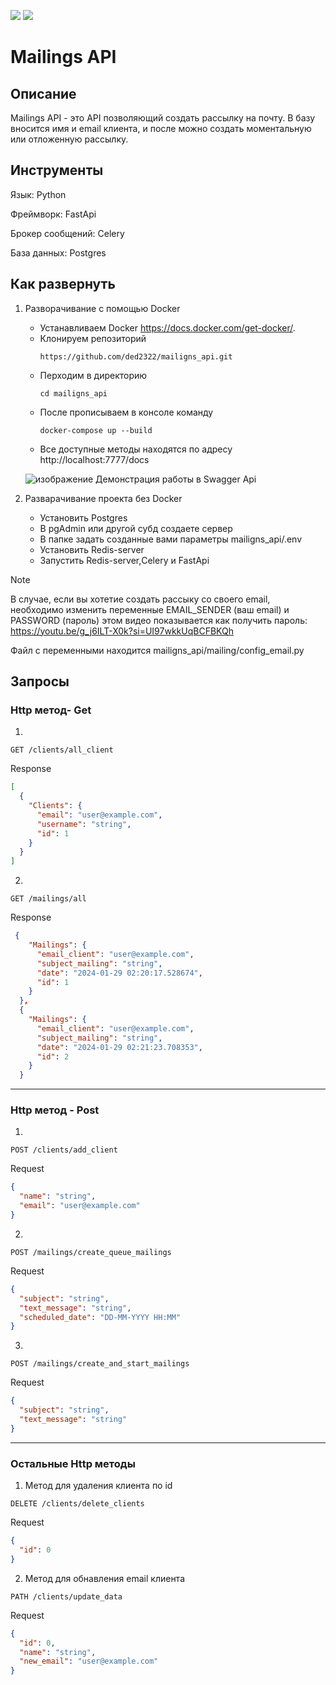 <img src=https://img.shields.io/badge/python-3.9-violet> <img src=https://img.shields.io/badge/linter-black-green>
# Mailings API

## Описание
Mailings API - это API позволяющий создать рассылку на почту.
В базу вносится имя и email клиента, и после можно создать моментальную или отложенную рассылку.

## Инструменты

Язык: Python

Фреймворк: FastApi

Брокер сообщений: Celery

База данных: Postgres

## Как развернуть
1. Разворачивание с помощью Docker
    - Устанавливаем Docker https://docs.docker.com/get-docker/.
    - Клонируем репозиторий
        ```
        https://github.com/ded2322/mailigns_api.git
        ```
    - Перходим в директорию
      ```
      cd mailigns_api
      ```
    - После прописываем в консоле команду
      ```
      docker-compose up --build
      ```
    - Все доступные методы находятся по адресу http://localhost:7777/docs
      
    ![изображение](https://github.com/ded2322/mailigns_api/assets/151318767/e73e7604-732b-492e-9b42-4e6565f4e175)
    Демонстрация работы в Swagger Api
   
2. Разварачивание проекта без Docker
   - Установить Postgres
   - В pgAdmin или другой субд создаете сервер
   - В папке задать созданные вами параметры mailigns_api/.env
   - Установить Redis-server
   - Запустить Redis-server,Сelery и FastApi
> [!Note]
> В случае, если вы хотетие создать рассыку со своего email, необходимо изменить переменные EMAIL_SENDER (ваш email) и PASSWORD (пароль) этом видео показывается как получить пароль: https://youtu.be/g_j6ILT-X0k?si=UI97wkkUqBCFBKQh
> 
> Файл с переменными находится mailigns_api/mailing/config_email.py

## Запросы

### Http метод- Get
1.
  ```http
  GET /clients/all_client
  ```
Response
```json
[
  {
    "Clients": {
      "email": "user@example.com",
      "username": "string",
      "id": 1
    }
  }
]
```
2.
```http
GET /mailings/all
```
Response
```json
 {
    "Mailings": {
      "email_client": "user@example.com",
      "subject_mailing": "string",
      "date": "2024-01-29 02:20:17.528674",
      "id": 1
    }
  },
  {
    "Mailings": {
      "email_client": "user@example.com",
      "subject_mailing": "string",
      "date": "2024-01-29 02:21:23.708353",
      "id": 2
    }
  }
```
---

### Http метод - Post
1.
```http
POST /clients/add_client
```
Request
```json
{
  "name": "string",
  "email": "user@example.com"
}
```

2.
```http
POST /mailings/create_queue_mailings
```
Request
```json
{
  "subject": "string",
  "text_message": "string",
  "scheduled_date": "DD-MM-YYYY HH:MM"
}
```

3.
```http
POST /mailings/create_and_start_mailings
```
Request
```json
{
  "subject": "string",
  "text_message": "string"
}
```
---

### Остальные Http методы
1. Метод для удаления клиента по id
```http
DELETE /clients/delete_clients
```
Request
```json
{
  "id": 0
}
```
2. Метод для обнавления email клиента
```http
PATH /clients/update_data
```
Request
```json
{
  "id": 0,
  "name": "string",
  "new_email": "user@example.com"
}
```
   
